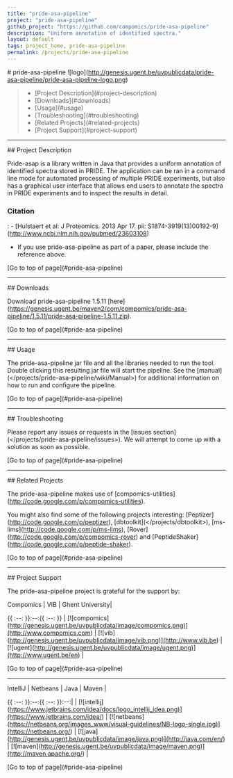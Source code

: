 ```yaml
---
title: "pride-asa-pipeline"
project: "pride-asa-pipeline"
github_project: "https://github.com/compomics/pride-asa-pipeline"
description: "Uniform annotation of identified spectra."
layout: default
tags: project_home, pride-asa-pipeline
permalink: /projects/pride-asa-pipeline
---
```


\# pride-asa-pipeline
!\[logo\](<http://genesis.ugent.be/uvpublicdata/pride-asa-pipeline/pride-asa-pipeline-logo.png>)

> - \[Project Description\](#project-description)
> - \[Downloads\](#downloads)
> - \[Usage\](#usage)
> - \[Troubleshooting\](#troubleshooting)
> - \[Related Projects\](#related-projects)
> - \[Project Support\](#project-support)

______________________________________________________________________

\## Project Description

Pride-asap is a library written in Java that provides a uniform annotation of identified spectra stored in PRIDE. The application can be ran in a command line mode for automated processing of multiple PRIDE experiments, but also has a graphical user interface that allows end users to annotate the spectra in PRIDE experiments and to inspect the results in detail.

### Citation
: - \[Hulstaert et al: J Proteomics. 2013 Apr 17. pii: S1874-3919(13)00192-9\](<http://www.ncbi.nlm.nih.gov/pubmed/23603108>)
  - If you use pride-asa-pipeline as part of a paper, please include the reference above.

\[Go to top of page\](#pride-asa-pipeline)

______________________________________________________________________

\## Downloads

Download pride-asa-pipeline 1.5.11 \[here\](<https://genesis.ugent.be/maven2/com/compomics/pride-asa-pipeline/1.5.11/pride-asa-pipeline-1.5.11.zip>).

\[Go to top of page\](#pride-asa-pipeline)

______________________________________________________________________

\## Usage

The pride-asa-pipeline jar file and all the libraries needed to run the tool. Double clicking this resulting jar file will start the pipeline. See the \[manual\](</projects/pride-asa-pipeline/wiki/Manual>) for additional information on how to run and configure the pipeline.

\[Go to top of page\](#pride-asa-pipeline)

______________________________________________________________________

\## Troubleshooting

Please report any issues or requests in the \[issues section\](</projects/pride-asa-pipeline/issues>). We will attempt to come up with a solution as soon as possible.

\[Go to top of page\](#pride-asa-pipeline)

______________________________________________________________________

\## Related Projects

The pride-asa-pipeline makes use of \[compomics-utilities\](<http://code.google.com/p/compomics-utilities>).

You might also find some of the following projects interesting: \[Peptizer\](<http://code.google.com/p/peptizer>), \[dbtoolkit\](</projects/dbtoolkit>),
\[ms-lims\](<http://code.google.com/p/ms-lims>),
\[Rover\](<http://code.google.com/p/compomics-rover>) and
\[PeptideShaker\](<http://code.google.com/p/peptide-shaker>).

\[Go to top of page\](#pride-asa-pipeline)

______________________________________________________________________

\## Project Support

The pride-asa-pipeline project is grateful for the support by:

Compomics | VIB | Ghent University|

{{ :--: }}:--:{{ :--: }}
| \[!\[compomics\](<http://genesis.ugent.be/uvpublicdata/image/compomics.png)](http://www.compomics.com>) | \[!\[vib\](<http://genesis.ugent.be/uvpublicdata/image/vib.png)](http://www.vib.be>) | \[!\[ugent\](<http://genesis.ugent.be/uvpublicdata/image/ugent.png)](http://www.ugent.be/en>) |

\[Go to top of page\](#pride-asa-pipeline)

______________________________________________________________________

IntelliJ | Netbeans | Java | Maven |

{{ :--: }}:--:{{ :--: }}:--:|
| \[!\[intellij\](<https://www.jetbrains.com/idea/docs/logo_intellij_idea.png)](https://www.jetbrains.com/idea/>) | \[!\[netbeans\](<https://netbeans.org/images_www/visual-guidelines/NB-logo-single.jpg)](https://netbeans.org/>) | \[!\[java\](<http://genesis.ugent.be/uvpublicdata/image/java.png)](http://java.com/en/>) | \[!\[maven\](<http://genesis.ugent.be/uvpublicdata/image/maven.png)](http://maven.apache.org/>) |

\[Go to top of page\](#pride-asa-pipeline)
